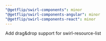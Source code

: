 ```yaml
---
"@getflip/swirl-components": minor
"@getflip/swirl-components-angular": minor
"@getflip/swirl-components-react": minor
---
```


Add drag&drop support for swirl-resource-list
